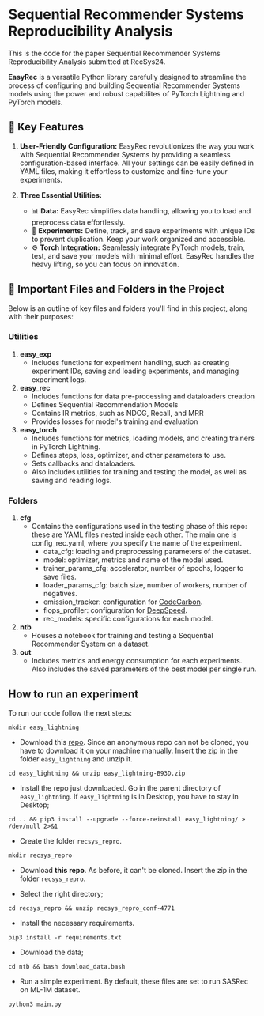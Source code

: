 # Sequential Recommender Systems Reproducibility Analysis
This is the code for the paper Sequential Recommender Systems Reproducibility Analysis submitted at RecSys24.

**EasyRec** is a versatile Python library carefully designed to streamline the process of configuring and building Sequential Recommender Systems models using the power and robust capabilites of PyTorch Lightning and PyTorch models.

## 🌟 Key Features

1. **User-Friendly Configuration:** EasyRec revolutionizes the way you work with Sequential Recommender Systems by providing a seamless configuration-based interface. All your settings can be easily defined in YAML files, making it effortless to customize and fine-tune your experiments.

2. **Three Essential Utilities:**
   - 📊 **Data:** EasyRec simplifies data handling, allowing you to load and preprocess data effortlessly.
   - 📝 **Experiments:** Define, track, and save experiments with unique IDs to prevent duplication. Keep your work organized and accessible.
   - ⚙️ **Torch Integration:** Seamlessly integrate PyTorch models, train, test, and save your models with minimal effort. EasyRec handles the heavy lifting, so you can focus on innovation.

## 📁 Important Files and Folders in the Project

Below is an outline of key files and folders you'll find in this project, along with their purposes:


### Utilities
1. **easy_exp**
    - Includes functions for experiment handling, such as creating experiment IDs, saving and loading experiments, and managing experiment logs.
2. **easy_rec**
    - Includes functions for data pre-processing and dataloaders creation
    - Defines Sequential Recommendation Models
    - Contains IR metrics, such as NDCG, Recall, and MRR
    - Provides losses for model's training and evaluation
3. **easy_torch**
    - Includes functions for metrics, loading models, and creating trainers in PyTorch Lightning.
    - Defines steps, loss, optimizer, and other parameters to use.
    - Sets callbacks and dataloaders.
    - Also includes utilities for training and testing the model, as well as saving and reading logs.

### Folders

1. **cfg**
    - Contains the configurations used in the testing phase of this repo: these are YAML files nested inside each other. The main one is config_rec.yaml, where you specify the name of the experiment.
      - data_cfg: loading and preprocessing parameters of the dataset.
      - model: optimizer, metrics and name of the model used.
      - trainer_params_cfg: accelerator, number of epochs, logger to save files.
      - loader_params_cfg: batch size, number of workers, number of negatives.
      - emission_tracker: configuration for [CodeCarbon](https://codecarbon.io/).
      - flops_profiler: configuration for [DeepSpeed](https://deepspeed.readthedocs.io/en/latest/index.html).
      - rec_models: specific configurations for each model.
2. **ntb**
    - Houses a notebook for training and testing a Sequential Recommender System on a dataset.
3.  **out**
    - Includes metrics and energy consumption for each experiments. Also includes the saved parameters of the best model per single run.


## How to run an experiment

To run our code follow the next steps:

``mkdir easy_lightning``
- Download this [repo](https://anonymous.4open.science/r/easy_lightning-B93D). Since an anonymous repo can not be cloned, you have to download it on your machine manually. Insert the zip in the folder `easy_lightning` and unzip it.


``cd easy_lightning && unzip easy_lightning-B93D.zip``
- Install the repo just downloaded. Go in the parent directory of `easy_lightning`. If `easy_lightning` is in Desktop, you have to stay in Desktop;

``cd .. && pip3 install --upgrade --force-reinstall easy_lightning/ > /dev/null 2>&1``

- Create the folder `recsys_repro`.

``mkdir recsys_repro``
- Download **this repo**. As before, it can't be cloned. Insert the zip in the folder `recsys_repro`.

- Select the right directory;

``cd recsys_repro && unzip recsys_repro_conf-4771``

- Install the necessary requirements.

``pip3 install -r requirements.txt``
- Download the data;

``cd ntb && bash download_data.bash``
- Run a simple experiment. By default, these files are set to run SASRec on ML-1M dataset.

``python3 main.py``
